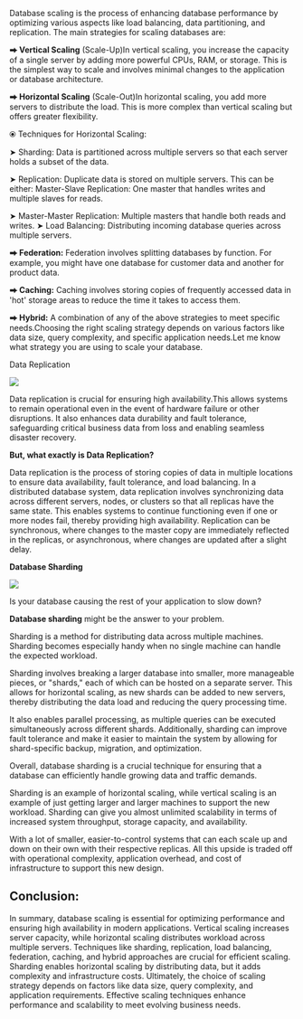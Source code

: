 Database scaling is the process of enhancing database performance by optimizing various aspects like load balancing, data partitioning, and replication. The main strategies for scaling databases are:

**⮕ Vertical Scaling** (Scale-Up)In vertical scaling, you increase the capacity of a single server by adding more powerful CPUs, RAM, or storage. This is the simplest way to scale and involves minimal changes to the application or database architecture.

**⮕ Horizontal Scaling** (Scale-Out)In horizontal scaling, you add more servers to distribute the load. This is more complex than vertical scaling but offers greater flexibility.

⦿ Techniques for Horizontal Scaling:

➤ Sharding: Data is partitioned across multiple servers so that each server holds a subset of the data.

➤ Replication: Duplicate data is stored on multiple servers. This can be either: Master-Slave Replication: One master that handles writes and multiple slaves for reads.

➤ Master-Master Replication: Multiple masters that handle both reads and writes.
➤ Load Balancing: Distributing incoming database queries across multiple servers.

**⮕ Federation:**
Federation involves splitting databases by function. For example, you might have one database for customer data and another for product data.

**⮕ Caching:**
Caching involves storing copies of frequently accessed data in 'hot' storage areas to reduce the time it takes to access them.

**⮕ Hybrid:**
A combination of any of the above strategies to meet specific needs.Choosing the right scaling strategy depends on various factors like data size, query complexity, and specific application needs.Let me know what strategy you are using to scale your database.

Data Replication

<img src="https://media.licdn.com/dms/image/v2/D4D12AQFSXZ2T4BvAOg/article-inline_image-shrink_1500_2232/article-inline_image-shrink_1500_2232/0/1707482806485?e=1729123200&v=beta&t=FftCG4wYOF63Jr1APegQ6aNay917bNomS8MC3-Z6eZQ">

Data replication is crucial for ensuring high availability.This allows systems to remain operational even in the event of hardware failure or other disruptions. It also enhances data durability and fault tolerance, safeguarding critical business data from loss and enabling seamless disaster recovery.

**But, what exactly is Data Replication?**

Data replication is the process of storing copies of data in multiple locations to ensure data availability, fault tolerance, and load balancing. In a distributed database system, data replication involves synchronizing data across different servers, nodes, or clusters so that all replicas have the same state. This enables systems to continue functioning even if one or more nodes fail, thereby providing high availability. Replication can be synchronous, where changes to the master copy are immediately reflected in the replicas, or asynchronous, where changes are updated after a slight delay.

**Database Sharding**

<img src="https://media.licdn.com/dms/image/D4D12AQHSOz3TqUXfJQ/article-inline_image-shrink_1500_2232/0/1707483049405?e=1729123200&v=beta&t=Ht7EBs9nAVPvVpuX4CUmpgGH3ekg-efo7V4sn3Ib1Sc">

Is your database causing the rest of your application to slow down?

**Database sharding** might be the answer to your problem.

Sharding is a method for distributing data across multiple machines. Sharding becomes especially handy when no single machine can handle the expected workload.

Sharding involves breaking a larger database into smaller, more manageable pieces, or "shards," each of which can be hosted on a separate server. This allows for horizontal scaling, as new shards can be added to new servers, thereby distributing the data load and reducing the query processing time.

It also enables parallel processing, as multiple queries can be executed simultaneously across different shards. Additionally, sharding can improve fault tolerance and make it easier to maintain the system by allowing for shard-specific backup, migration, and optimization.

Overall, database sharding is a crucial technique for ensuring that a database can efficiently handle growing data and traffic demands.

Sharding is an example of horizontal scaling, while vertical scaling is an example of just getting larger and larger machines to support the new workload. Sharding can give you almost unlimited scalability in terms of increased system throughput, storage capacity, and availability.

With a lot of smaller, easier-to-control systems that can each scale up and down on their own with their respective replicas. All this upside is traded off with operational complexity, application overhead, and cost of infrastructure to support this new design.

## Conclusion:

In summary, database scaling is essential for optimizing performance and ensuring high availability in modern applications. Vertical scaling increases server capacity, while horizontal scaling distributes workload across multiple servers. Techniques like sharding, replication, load balancing, federation, caching, and hybrid approaches are crucial for efficient scaling. Sharding enables horizontal scaling by distributing data, but it adds complexity and infrastructure costs. Ultimately, the choice of scaling strategy depends on factors like data size, query complexity, and application requirements. Effective scaling techniques enhance performance and scalability to meet evolving business needs.
